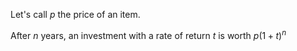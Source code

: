 Let's call $p$ the price of an item.

After $n$ years, an investment with a rate of return $t$ is worth $p(1+t)^n$
